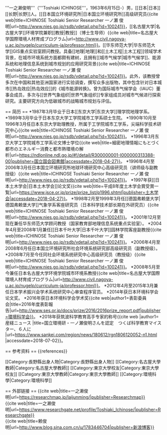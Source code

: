 '''一之濑俊明'''（'''Toshiaki ICHINOSE'''，1963年6月15日-）男，[[日本|日本]][[长野|长野]]人。[[日本国立环境研究所|日本国立环境研究所]]高级研究员<ref name="a">{{cite web|title=ICHINOSE Toshiaki Senior Researcher 一ノ瀬 俊明|url=http://www.nies.go.jp/rsdb/vdetail.php?id=100241}}</ref>，[[名古屋大学|名古屋大学]]环境学院兼职[[教授|教授]]（博士生导师）<ref name="b">{{cite web|title=名古屋大学国際環境人材育成プログラム|url=http://www.civil.nagoya-u.ac.jp/nugelp/curriculum-ja/professor.html}}</ref>。[[华东师范大学|华东师范大学]]GIS重点实验室顾问教授。具备[[地理|地理]]和[[土木工程|土木工程]]领域学术背景，在城市环境系统方面都颇有建树，且拥有[[城市气候学|城市气候学]]、能源系统和地理信息系统到城市规划的应用研究背景<ref name="a">{{cite web|title=ICHINOSE Toshiaki Senior Researcher 一ノ瀬 俊明|url=http://www.nies.go.jp/rsdb/vdetail.php?id=100241}}</ref>。此外，该教授曾多次在中国和其他亚洲国家进行实验调查，撰写众多出版物，其中包含针对日本城市[[热岛效应|热岛效应]]的《城市能源转换》。曾为国际城市气候学会（IAUC）董事会成员，多次与[[世界气象组织|世界气象组织]]专家组成员对城市气候进行探索研究。主要研究方向为低碳城市的战略城市规划与评估。

== 简历 ==
*1987年3月毕业于日本[[东京大学|东京大学]]理学院地理学系。
*1989年3月毕业于日本东京大学工学院城市工学系硕士生院。
*1990年10月至1996年3月任日本东京大学助理教授，所属于工学院城市工学系，尖端科学技术研究中心<ref name="a">{{cite web|title=ICHINOSE Toshiaki Senior Researcher 一ノ瀬 俊明|url=http://www.nies.go.jp/rsdb/vdetail.php?id=100241}}</ref>。
*1996年3月东京大学工学院城市工学系论文博士学位<ref>{{cite web|title=細密地理情報にもとづく都市のエネルギー消費と都市熱環境の解析|url=https://ndlonline.ndl.go.jp/#!/detail/R300000001-I000000313388-00|publisher=国立国会図書館|accessdate=2018-04-27}}</ref>。
*1996年4月至2006年3月任日本国立环境研究所地球环境研究中心高级研究员（讲师级与副教授级）<ref name="a">{{cite web|title=ICHINOSE Toshiaki Senior Researcher 一ノ瀬 俊明|url=http://www.nies.go.jp/rsdb/vdetail.php?id=100241}}</ref>。
*1997年获[[日本土木学会|日本土木学会]]论文奖<ref>{{cite web|title=平成8年度土木学会賞受賞一覧|url=https://www.jsce.or.jp/prize/prize_list/p1996.shtml|publisher=土木学会|accessdate=2018-04-27}}</ref>。
*1998年2月至1999年3月任[[德国弗赖堡大学|德国弗赖堡大学]]气象学系客座研究员（日本科学技术部长期在外研究员）<ref name="a">{{cite web|title=ICHINOSE Toshiaki Senior Researcher 一ノ瀬 俊明|url=http://www.nies.go.jp/rsdb/vdetail.php?id=100241}}</ref>。
*2001年12月至现在兼任华东师范大学顾问教授（国家教育部地理信息系统重点实验室）。
*2004年4月至2008年1月兼任[[日本千叶大学|日本千叶大学]]园林学院客座副教授<ref name="a">{{cite web|title=ICHINOSE Toshiaki Senior Researcher 一ノ瀬 俊明|url=http://www.nies.go.jp/rsdb/vdetail.php?id=100241}}</ref>。
*2006年4月至2008年6月任日本国立环境研究所社会环境系统研究部高级研究员（副教授级）。
*2008年7月至今任同社会环境系统研究中心高级研究员（教授级）<ref name="a">{{cite web|title=ICHINOSE Toshiaki Senior Researcher 一ノ瀬 俊明|url=http://www.nies.go.jp/rsdb/vdetail.php?id=100241}}</ref>。
*2008年5月至今兼任日本名古屋大学环境学院城市环境系教授<ref name="b">{{cite web|title=名古屋大学国際環境人材育成プログラム|url=http://www.civil.nagoya-u.ac.jp/nugelp/curriculum-ja/professor.html}}</ref>。
*2012年4月至2015年3月兼任日本学术振兴会学术系统研究中心审查程序官员。
*2014年获日本环境科学会论文奖。
*2016年获日本环境科学会学术奖<ref>{{cite web|author1=表彰委員会|title=2016年度表彰報告|url=http://www.ses.or.jp/docs/prize/2016/2016prize_report.pdf|publisher=環境科学会}}</ref>。
*2018年获筑波科学教育高手专家的称号<ref>{{cite web |author1=産経ニュース |title=国立環境研・一ノ瀬俊明さんを認定　つくば科学教育マイスター、６人に |url=https://www.sankei.com/region/news/180612/rgn1806120052-n1.html |accessdate=2018-07-02}}</ref>。

== 参考资料 ==
{{references}}

[[Category:長野縣出身人物|Category:長野縣出身人物]]
[[Category:名古屋大學教師|Category:名古屋大學教師]]
[[Category:東京大學校友|Category:東京大學校友]]
[[Category:東京大學教師|Category:東京大學教師]]
[[Category:環境科學|Category:環境科學]]

== 外部链接 ==
{{cite web|title=一之濑俊明|url=https://researchmap.jp/laijunming/|publisher=Researchmap}}<br>
{{cite web|title=一之濑俊明|url=https://www.researchgate.net/profile/Toshiaki_Ichinose/|publisher=Researchgate}}<br>
{{cite web|title=赖俊明|url=http://www.blog.sina.com.cn/u/1783446704|publisher=新浪博客}}